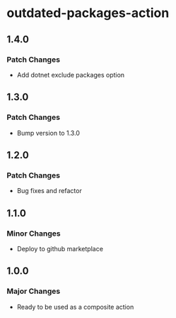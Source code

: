 # outdated-packages-action

## 1.4.0

### Patch Changes

- Add dotnet exclude packages option

## 1.3.0

### Patch Changes

- Bump version to 1.3.0

## 1.2.0

### Patch Changes

- Bug fixes and refactor

## 1.1.0

### Minor Changes

- Deploy to github marketplace

## 1.0.0

### Major Changes

- Ready to be used as a composite action